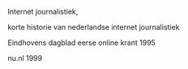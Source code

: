 
Internet journalistiek,

korte historie van nederlandse internet journalistiek

Eindhovens dagblad eerse online krant 1995

nu.nl 1999

